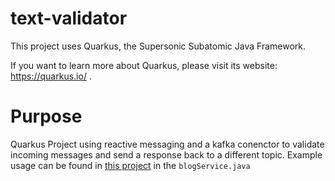 # text-validator

This project uses Quarkus, the Supersonic Subatomic Java Framework.

If you want to learn more about Quarkus, please visit its website: https://quarkus.io/ .

# Purpose
Quarkus Project using reactive messaging and a kafka conenctor to validate incoming messages and send a response back to a different topic. Example usage can be found in [this project]([url](https://github.com/joshua-lehmann/blog-service)https://github.com/joshua-lehmann/blog-service) in the `blogService.java`

